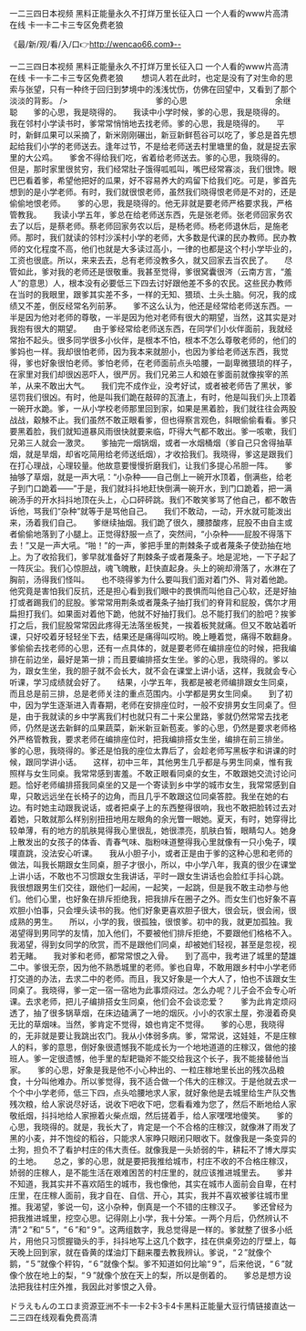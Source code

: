 一二三四日本视频
黑料正能量永久不打烊万里长征入口
一个人看的www片高清在线
卡一卡二卡三专区免费老狼


《最/新/观/看/入/口👉http://wencao66.com》--

一二三四日本视频
黑料正能量永久不打烊万里长征入口
一个人看的www片高清在线
卡一卡二卡三专区免费老狼
　　想词人若在此时，也定是没有了对生命的思索与张望，只有一种终于回归到梦境中的浅浅忧伤，仿佛在回望中，又看到了那个淡淡的背影。
/>　　　　　　　　　　　爹的心思　　　　　　　　　　　余继聪　　爹的心思，我是晓得的。　　我读中小学时候，爹的心思，我是晓得的。　　我在邻村小学读书时，爹常常悄悄地去找老师。爹的心思，我是晓得的。　　平时，新鲜瓜果可以采摘了，新米刚刚碾出，新豆新鲜苞谷可以吃了，爹总是首先想起给我们小学的老师送去。逢年过节，不是给老师送去村里塘里的鱼，就是捉去家里的大公鸡。　　爹舍不得给我们吃，省着给老师送去。爹的心思，我晓得的。　　但是，那时家里很贫穷，我们经常肚子饿得呱呱叫，嘴巴经常寡淡，我们很馋。眼巴巴看着爹，希望他把好的瓜果，好不容易养大的鸡留下给我们吃。可是，爹首先想到的是小学老师。有时，我们就很恨老师，虽然我们晓得恨老师是不对的，还是偷偷地恨老师。　　爹的心思，我是晓得的。他无非就是要老师严格要求我，严格管教我。　　我读小学五年，爹总在给老师送东西，先是张老师。张老师回家务农去了以后，是蔡老师。蔡老师回家务农以后，是杨老师。杨老师退休后，是施老师。那时，我们就读的邻村沙溪村小学的老师，大多数是代课的民办教师。民办教师的文化程度不高，他们也就是大多读过高小，一律的也都是这个村小学毕业的，工资也很底。所以，来来去去，总有老师没教多久，就又回家去当农民了。　　尽管如此，爹对我的老师还是很敬重。我甚至觉得，爹很窝囊很涔（云南方言，“羞人”的意思）人，根本没有必要低三下四去讨好跟他差不多的农民。这些民办教师在当时的我眼里，跟爹其实差不多，一样的无知、猥琐、土头土脑。何况，我的成绩又不差，倒反经常名列前茅。　　爹不这么认为，他还是经常给老师送东西。一半是因为他对老师的尊敬，一半是因为他对老师有很大的期望，当然，这其实是对我抱有很大的期望。　　由于爹经常给老师送东西，在同学们小伙伴面前，我就经常抬不起头。很多同学很多小伙伴，是根本不怕，根本不怎么尊敬老师的，他们的爹妈也一样。我却很怕老师，因为我本来就胆小，也因为爹给老师送东西，我觉得，爹也好象很怕老师。爹怕老师，在老师面前点头哈腰，一副卑微猥琐的样子，在家里对我们却很凶恶吓人，很严厉。我们兄弟三人和娘在爹面前就像挨宰的羔羊，从来不敢出大气。　　我们完不成作业，没考好试，或者被老师告了黑状，爹惩罚我们很凶。有时，他是叫我们跪在敲碎的瓦渣上，有时，他是叫我们头上顶着一碗开水跪。爹，一从小学校老师那里回到家，如果是黑着脸，我们就往往会两股战战，觳觫不止。我们虽然不敢正眼看爹，但也得察言观色，斜眼偷偷看看。爹只要黑着脸，我们就知道暴风雨很快就要来临，吓得大气都不敢出。爹一咳嗽，我们兄弟三人就会一激灵。　　爹抽完一烟锅烟，或者一水烟桶烟（爹自己只舍得抽草烟，就是旱烟，却省吃简用给老师送纸烟），才收拾我们。我晓得，爹这是跟我们在打心理战，心理较量。他故意要慢慢折磨我们，让我们多提心吊胆一阵。　　爹抽够了草烟，就是一声大吼：“小杂种——自己倒上一碗开水顶着，倒满些，给老子到门口跪着——”于是，我们就抖抖地赶快倒满一碗开水，到门口跪着，把一满碗汤手的开水抖抖地顶在头上，心口砰砰跳。我们不敢笑爹骂了他自己，都不敢告诉他，骂我们“杂种”就等于是骂他自己。　　我们不敢动，一动，开水就可能泼出来，汤着我们自己。　　爹继续抽烟。我们跪了很久，腰膝酸疼，屁股不由自主或者偷偷地落到了小腿上。正觉得舒服一点了，突然间，“小杂种——屁股不得落下去！”又是一声大吼。“啪！”的一声，爹把手里的荆棘条子或者蔑条子使劲抽在地上。为了收拾我们，爹早就准备好了荆棘条子或者蔑条子。地是泥地，一下子起了一阵灰尘。我们心惊胆战，魂飞魄散，赶快直起身。头上的碗却滑落了，水淋在了胸前，汤得我们怪叫。　　也不晓得爹为什么要叫我们面对着门外、背对着他跪。他究竟是害怕我们反抗，还是担心看到我们眼中的畏惧而叫他自己心软，还是好抽打或者踢我们的屁股。爹常常用荆条或者蔑条子抽打我们的脊背和屁股，偶尔才用扁担打我们。如果面对着他下跪，他就不好抽打我们。总不能打我们的脸吧？挨爹打之后，我们屁股常常因此疼得无法落坐板凳，一挨着板凳就痛。但又不敢站着听课，只好咬着牙轻轻坐下去，结果还是痛得叫哎哟。晚上睡着觉，痛得不敢翻身。　　爹偷偷去找老师的心思，还有一点具体的，就是要老师在编排座位的时候，把我编排在前边坐，最好是第一排；而且要编排搭女生坐。爹的心思，我晓得的。爹以为，跟女生坐，我的胆子就不会长大，就不会在课堂上讲小话，这样，我就会专心听课，学习成绩就会好了。　　结果，小学五年，我都是被老师编排跟女生同桌，而且总是前三排，总是老师关注的重点范围内。小学都是男女生同桌。　　到了初中，因为学生逐渐进入青春期，老师在安排座位时，一般不安排男女生同桌了。但是，由于我就读的乡中学离我们村也就只有二十来公里路，爹就仍然常常去找老师，仍然是送去新鲜的瓜果蔬菜，新米新豆新苞麦。爹的心思，仍然是要求老师格外严格管教我，要求老师在编排座位时，把我编排搭女生坐，编排在前三排坐。　　爹的心思，我晓得的。爹还是怕我的座位太靠后了，会趁老师写黑板字和讲课的时候，跟同学讲小话。　　这样，初中三年，其他男生几乎都是与男生同桌，惟有我照样与女生同桌。我常常感到害羞。不敢正眼看同桌的女生，不敢跟她交流讨论问题。恰好老师编排搭我同桌坐的又是一个寄读到乡中学的城市女生，我常常感到自卑，只敢远远坐在长椅子的边角，而且几乎不敢跟这位同桌答腔。我坐在她的右边。有时她主动跟我说话，或者把桌子上的东西整得很响，我也不敢把脸转过去对着她，只敢就那么样别别扭扭地用左眼角的余光瞥一眼她。夏天，有时，她穿得比较单薄，有的地方的肌肤晃得我心里很乱，她很漂亮，肌肤白皙，眼睛勾人。她身上散发出的女孩子的体香、青春气味、脂粉味道整得我心里就像有一只小兔子，噗噗直跳，没法安心听课。　　我从小胆子小，或者正是由于爹的这种心思和老师的做法，叫我长期跟女生同桌，胆子才很小，所以，中小学八年，我真的很少在课堂上讲小话，不敢也不习惯跟女生我讲话，平时一跟女生讲话也会脸红手抖心跳。　　我很想跟男生们交往，跟他们一起闹，一起笑，一起跳，但是我不敢主动参与他们。他们心里，也好象在排斥拒绝我，把我排斥在圈子之外。而女生们也好象不喜欢胆小怕事，只会埋头读书的我。他们好象更喜欢胆子很大，很会玩，很会闹，很成熟的男生。　　所以，小学的我，很孤独，很恨爹。初中的我，就更加孤独。我渴望得到男同学的友情，加入他们，不要被他们排斥拒绝，不要跟他们格格不入。我渴望，得到女同学的欣赏，而不是跟他们同桌，却被她们轻视，甚至是忽视，视若无睹。　　我对爹和老师，都常常恨之入骨。　　到了高中，我考进了城里的楚雄二中。爹很无奈，因为他不熟悉城里的老师。爹也自卑，不敢用跟乡村中小学老师打交道的办法，去求二中的老师。而且，我又好象是一个大人了，怕也不该跟女生同桌了。我晓得，爹一定一宿一宿地为此事烦闷过。怎么办呢？儿子会不会专心听课。去求老师，把儿子编排搭女生同桌，他们会不会谈恋爱？　　爹为此肯定烦闷透了，抽了很多锅草烟，在床边磕满了一地的烟灰。小小的农家土屋，弥漫着奇臭无比的草烟味。当然，爹肯定不觉得，娘也肯定不觉得。　　爹的心思，我晓得的，无非就是要让我跳出农门。我从小体弱多病。爹，常常说，这娃娃，不是庄稼人的料，爹的意思，倒好象很遗憾我不能成长为一个地地道道的庄稼汉，做他的接班人。爹一定很遗憾，他手里的犁耙锄斧不能交给我这个长子，我不能接替他当家。　　爹的心思，好象是我是他不小心种出的、一粒庄稼地里长出的残次品粮食，十分叫他难办。所以爹觉得，我不适合做一个伟大的庄稼汉。于是他就去求一个个中小学老师，低三下四，点头哈腰地求人家，就好象他是去城里给生产队交售残次粮，给人家说尽好话，说收下吧收下吧，您看看难为您了，然后不断地给人家敬纸烟，抖抖地给人家擦着火柴点烟，然后搓着手，给人家嘿嘿地傻笑。　　爹的心思，我晓得的。就是，我长大了，肯定是一个不合格的庄稼汉，就像淋了雨发了黑的小麦，并不饱绽的稻谷，只能求人家睁只眼闭只眼收下。就像我是一条变异的土狗，担负不了看护村庄的伟大责任。就像我是一头娇弱的牛，耕耘不了博大厚实的土地。　　总之，爹的心思，就是要把我推给城市，村庄不收的不合格庄稼汉，娇弱的庄稼人，是不能生活在艰难困苦的村庄里的，就应该推进城里去。　　爹并不知道，我其实并不喜欢陌生的城市，我也像他，其实在城市人面前会自卑，在村庄里，在庄稼人面前，我才自在、自信、开心，其实，我并不喜欢被爹往城市里推。我渴望，爹说一句，这小杂种，倒真是一个不错的庄稼汉子。　　爹还曾经为把我推进城里，挖空心思。记得刚上小学，我十分笨。一两个月后，仍然辨认不清“２”和“５”，“６”和“９”。这两组数字，我总觉得是一样的。爹就整了很多小纸片，用他只习惯握锄头的手，抖抖地写上这几个数字，挂在供桌旁边的厅壁上，每天晚上回到家，就在昏黄的煤油灯下翻来覆去教我辨认。爹说，“２”就像个鹅，“５”就像个秤钩，“６”就像个梨。爹不知道如何比喻“９”，后来他说，“６”就像个放在地上的梨，“９”就像个放在天上的梨，所以是倒着的。　　爹总是想方设法把我往村庄外推，我因此对爹恨之入骨。





ドラえもんのエロま资源亚洲不卡一卡2卡3卡4卡黑料正能量大豆行情链接直达一二三四在线观看免费高清
